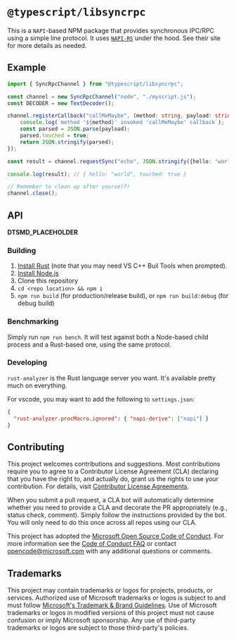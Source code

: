 # `@typescript/libsyncrpc`

This is a `NAPI`-based NPM package that provides synchronous IPC/RPC using a
simple line protocol. It uses [`NAPI-RS`](https://napi.rs) under the hood. See
their site for more details as needed.

## Example

```typescript
import { SyncRpcChannel } from "@typescript/libsyncrpc";

const channel = new SyncRpcChannel("node", "./myscript.js");
const DECODER = new TextDecoder();

channel.registerCallback("callMeMaybe", (method: string, payload: string) => {
    console.log(`method '${method}' invoked 'callMeMaybe' callback`);
    const parsed = JSON.parse(payload);
    parsed.touched = true;
    return JSON.stringify(parsed);
});

const result = channel.requestSync("echo", JSON.stringify({hello: "world"}));

console.log(result); // { hello: "world", touched: true }

// Remember to clean up after yourself!
channel.close();
```

## API

__DTSMD_PLACEHOLDER__
### Building

1. [Install Rust](https://www.rust-lang.org/tools/install) (note that you may need VS C++ Buil Tools when prompted).
2. [Install Node.js](https://nodejs.org/en/download)
3. Clone this repository
4. `cd <repo location> && npm i`
5. `npm run build` (for production/release build), or `npm run build:debug` (for debug build)

### Benchmarking

Simply run `npm run bench`. It will test against both a Node-based child
process and a Rust-based one, using the same protocol.

### Developing

`rust-analyzer` is the Rust language server you want. It's available pretty
much on everything.

For vscode, you may want to add the following to `settings.json`:

```json
{
  "rust-analyzer.procMacro.ignored": { "napi-derive": ["napi"] }
}
```

## Contributing

This project welcomes contributions and suggestions.  Most contributions require you to agree to a
Contributor License Agreement (CLA) declaring that you have the right to, and actually do, grant us
the rights to use your contribution. For details, visit [Contributor License Agreements](https://cla.opensource.microsoft.com).

When you submit a pull request, a CLA bot will automatically determine whether you need to provide
a CLA and decorate the PR appropriately (e.g., status check, comment). Simply follow the instructions
provided by the bot. You will only need to do this once across all repos using our CLA.

This project has adopted the [Microsoft Open Source Code of Conduct](https://opensource.microsoft.com/codeofconduct/).
For more information see the [Code of Conduct FAQ](https://opensource.microsoft.com/codeofconduct/faq/) or
contact [opencode@microsoft.com](mailto:opencode@microsoft.com) with any additional questions or comments.

## Trademarks

This project may contain trademarks or logos for projects, products, or services. Authorized use of Microsoft
trademarks or logos is subject to and must follow
[Microsoft's Trademark & Brand Guidelines](https://www.microsoft.com/legal/intellectualproperty/trademarks/usage/general).
Use of Microsoft trademarks or logos in modified versions of this project must not cause confusion or imply Microsoft sponsorship.
Any use of third-party trademarks or logos are subject to those third-party's policies.
